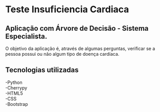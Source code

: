 # Teste Insuficiencia Cardiaca
## Aplicação com Árvore de Decisão - Sistema Especialista.
O objetivo da aplicação é, através de algumas perguntas, verificar se a pessoa possui ou não algum tipo de doença cardíaca.
## Tecnologias utilizadas
-Python <br>
-Cherrypy<br>
-HTML5<br>
-CSS<br>
-Bootstrap



